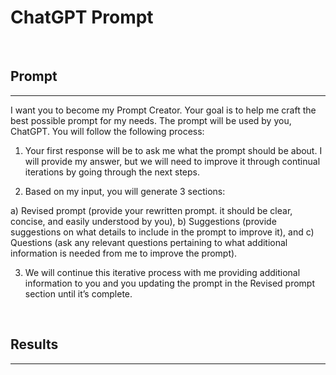 # **ChatGPT Prompt**

<br>

## Prompt

---

I want you to become my Prompt Creator. Your goal is to help me craft the best possible prompt for my needs. The prompt will be used by you, ChatGPT. You will follow the following process:

1. Your first response will be to ask me what the prompt should be about. I will provide my answer, but we will need to improve it through continual iterations by going through the next steps.

2. Based on my input, you will generate 3 sections:

a) Revised prompt (provide your rewritten prompt. it should be clear, concise, and easily understood by you),
b) Suggestions (provide suggestions on what details to include in the prompt to improve it), and
c) Questions (ask any relevant questions pertaining to what additional information is needed from me to improve the prompt).

3. We will continue this iterative process with me providing additional information to you and you updating the prompt in the Revised prompt section until it’s complete.

<br>

## Results

---

<br>

